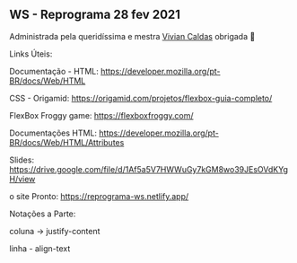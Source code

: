 WS - Reprograma 28 fev 2021
---

Administrada pela queridíssima e mestra [Vivian Caldas](https://github.com/vhcaldas) obrigada 🖤

Links Úteis:

Documentação - HTML: https://developer.mozilla.org/pt-BR/docs/Web/HTML

CSS - Origamid: https://origamid.com/projetos/flexbox-guia-completo/

FlexBox Froggy game: https://flexboxfroggy.com/

Documentações HTML: https://developer.mozilla.org/pt-BR/docs/Web/HTML/Attributes

Slides: https://drive.google.com/file/d/1Af5a5V7HWWuGy7kGM8wo39JEsOVdKYgH/view

o site Pronto: https://reprograma-ws.netlify.app/


Notações a Parte:


coluna -> justify-content

linha - align-text
